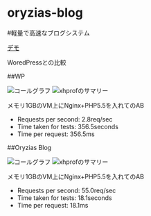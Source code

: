 oryzias-blog
============

#軽量で高速なブログシステム

[デモ](http://blog.presentation.bz/)

WoredPressとの比較

##WP

![コールグラフ](http://presentation.bz/img/member/pc/1/25.png)
![xhprofのサマリー](http://presentation.bz/img/member/pc/1/27.png)

メモリ1GBのVM上にNginx+PHP5.5を入れてのAB

+ Requests per second: 2.8req/sec
+ Time taken for tests: 356.5seconds
+ Time per request: 356.5ms

##Oryzias Blog

![コールグラフ](http://presentation.bz/img/member/pc/1/24.png)
![xhprofのサマリー](http://presentation.bz/img/member/pc/1/26.png)

メモリ1GBのVM上にNginx+PHP5.5を入れてのAB

+ Requests per second: 55.0req/sec
+ Time taken for tests: 18.1seconds
+ Time per request: 18.1ms
